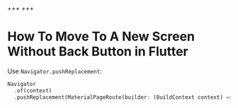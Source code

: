 +++
+++

# How To Move To A New Screen Without Back Button in Flutter

Use `Navigator.pushReplacement`:

```dart
Navigator
  .of(context)
  .pushReplacement(MaterialPageRoute(builder: (BuildContext context) => page))
```

